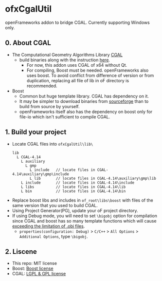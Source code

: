 # ofxCgalUtil
openFrameworks addon to bridge CGAL. Currently supporting Windows only.

## 0. About CGAL
* The Computational Geometry Algorithms Library [CGAL](https://www.cgal.org/)
  * build binaries along with the instruction [here](https://www.cgal.org/download/windows.html).
    * For now, this addon uses CGAL of x64 without Qt.
    * For compiling, Boost must be needed. openFrameworks also uses boost. To avoid conflict from difference of version or from duplication, replacing all file of lib in oF directory is recommended.
* Boost
  * Common but huge template library. CGAL has dependency on it.
  * It may be simpler to download binaries from [sourceforge](https://sourceforge.net/projects/boost/files/boost-binaries/) than to build from source by yourself.
  * openFrameworks itself also has the dependency on boost only for file-io which isn't sufficient to compile CGAL.

## 1. Build your project
* Locate CGAL files into `ofxCgalUtil\lib\`
  ```
  lib
    L CGAL-4.14
      L auxiliary
        L gmp
          L include   // locate files in CGAL-4.14\auxiliary\gmp\include
          L lib       // locate files in CGAL-4.14\auxiliary\gmp\lib
      L include       // locate files in CGAL-4.14\include
      L libs          // locate files in CGAL-4.14\lib
      L bin           // locate files in CGAL-4.14\bin
  ```
* Replace boost libs and includes in `of_root\libs\boost` with files of the same version that you used to build CGAL.
* Using Project Generator(PG), update your oF project directory.
* If using Debug mode, you will need to set `\bigobj` option for compilation since CGAL and boost has so many template functions which will cause [exceeding the limitation of .obj files](https://docs.microsoft.com/en-us/cpp/error-messages/compiler-errors-1/fatal-error-c1128?view=vs-2019).
  * `properties(configuration: Debug)` > `C/C++` > `All Options` > `Additional Options`, type `\bigobj`.


## 2. Liscene
* This repo: MIT license
* Boost: [Boost license](https://www.boost.org/users/license.html)
* CGAL: [LGPL & GPL license](https://www.cgal.org/license.html)
